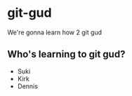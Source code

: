 # git-gud

We're gonna learn how 2 git gud

## Who's learning to git gud?
 * Suki
 * Kirk
 * Dennis
